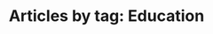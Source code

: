 ---
layout: blog_by_tag
title: 'Articles by tag: Education'
tag: education
permalink: /tags/education/
---